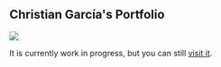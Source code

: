 ## Christian García's Portfolio

<img src="https://img.shields.io/badge/Progress-WIP-green?style=for-the-badge&logo=appveyor">

It is currently work in progress, but you can still [visit it](http://chgv99.github.io/).
